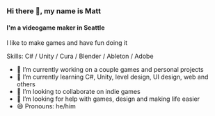 ### Hi there 👋, my name is Matt
#### I'm a videogame maker in Seattle

I like to make games and have fun doing it

Skills: C# / Unity / Cura / Blender / Ableton / Adobe

- 🔭 I’m currently working on a couple games and personal projects 
- 🌱 I’m currently learning C#, Unity, level design, UI design, web and others 
- 👯 I’m looking to collaborate on indie games 
- 🤔 I’m looking for help with games, design and making life easier 
- 😄 Pronouns: he/him 
